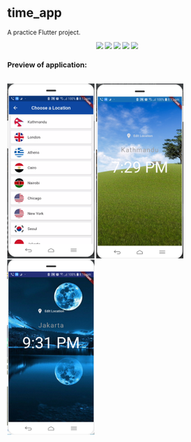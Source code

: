 # time_app
A practice Flutter project.<br/>
<p align="center">
  <img src="https://img.shields.io/badge/Platform-Android-brightgreen.svg" />
  <img src="https://img.shields.io/badge/API-WorldTimeApi-darkgreen.svg" />
  <img src="https://img.shields.io/badge/Editor-IntelliJ-0078d7.svg" />
  <img src="https://img.shields.io/badge/Framework-Flutter-61dbfb.svg" />
  <img src="https://img.shields.io/badge/Language-Dart-f0db4f.svg" /><br/>
</p>
    <h3>Preview of application:</h3><br/>
        <img src="https://github.com/sagar-siwakoti/time_app/blob/master/extras/Screenshot_10.png" height="400px" width="200px" />
        <img src="extras/Screenshot_11.png" height="400px" width="200px" />
        <img src="extras/Screenshot_12.png" height="400px" width="200px" />
